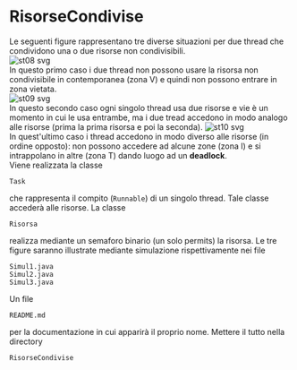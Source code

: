 # RisorseCondivise

Le seguenti figure rappresentano tre diverse situazioni per due thread che condividono una o due risorse non condivisibili.  
![st08 svg](https://user-images.githubusercontent.com/8972836/31275301-07b37360-aa97-11e7-8b74-88cae8389a5e.png)  
In questo primo caso i due thread non possono usare la risorsa non condivisibile in contemporanea (zona V) e quindi non possono entrare in zona vietata.  
![st09 svg](https://user-images.githubusercontent.com/8972836/31275302-07bad36c-aa97-11e7-8437-96218298b074.png)  
In questo secondo caso ogni singolo thread usa due risorse e vie è un momento in cui le usa entrambe, ma i due tread accedono in modo analogo alle risorse (prima la prima risorsa e poi la seconda).
![st10 svg](https://user-images.githubusercontent.com/8972836/31275303-07c86162-aa97-11e7-8040-eeccfa9ab2ef.png)  
In quest'ultimo caso i thread accedono in modo diverso alle risorse (in ordine opposto): non possono accedere ad alcune zone (zona I) e si intrappolano in altre (zona T) dando luogo ad un **deadlock**.  
Viene realizzata la classe
```
Task
```
che rappresenta il compito (`Runnable`) di un singolo thread. Tale classe accederà alle risorse. La classe
```
Risorsa
```
realizza mediante un semaforo binario (un solo permits) la risorsa. Le tre figure saranno illustrate mediante simulazione rispettivamente nei file
```
Simul1.java
Simul2.java
Simul3.java
```
Un file
```
README.md
```
per la documentazione in cui apparirà il proprio nome. Mettere il tutto nella directory
```
RisorseCondivise
``` 

